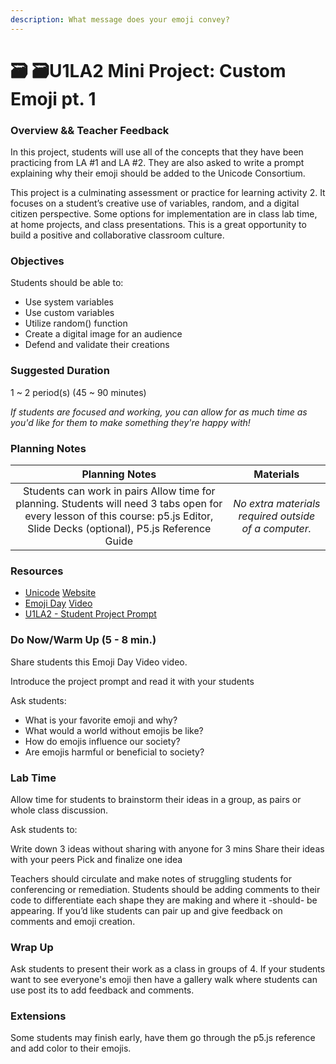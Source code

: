 ```yaml
---
description: What message does your emoji convey?
---
```


# 🗃 🗃U1LA2 Mini Project: Custom Emoji pt. 1

### Overview && Teacher Feedback

In this project, students will use all of the concepts that they have been practicing from LA #1 and LA #2. They are also asked to write a prompt explaining why their emoji should be added to the Unicode Consortium.

This project is a culminating assessment or practice for learning activity 2. It focuses on a student’s creative use of variables, random, and a digital citizen perspective. Some options for implementation are in class lab time, at home projects, and class presentations. This is a great opportunity to build a positive and collaborative classroom culture.

### Objectives

Students should be able to:

* Use system variables&#x20;
* Use custom variables&#x20;
* Utilize random() function&#x20;
* Create a digital image for an audience&#x20;
* Defend and validate their creations

### Suggested Duration

1 \~ 2 period(s) (45 \~ 90 minutes)

_If students are focused and working, you can allow for as much time as you'd like for them to make something they're happy with!_

### Planning Notes

|                                                                                  Planning Notes                                                                                 |                       Materials                      |
| :-----------------------------------------------------------------------------------------------------------------------------------------------------------------------------: | :--------------------------------------------------: |
| Students can work in pairs Allow time for planning. Students will need 3 tabs open for every lesson of this course: p5.js Editor, Slide Decks (optional), P5.js Reference Guide | _No extra materials required outside of a computer._ |

### Resources

* [Unicode](http://unicode.org/consortium/consort.html) [Website](http://unicode.org/consortium/consort.html)
* [Emoji Day](https://youtu.be/AT6o\_ThXq7g) [Video](https://youtu.be/AT6o\_ThXq7g)&#x20;
* [U1LA2 - Student Project Prompt](https://docs.google.com/document/d/1lxd-GlUrMhjjUqjUxasuQ7qz0ORx9d\_dkVUKiXdpQzI/edit)

### Do Now/Warm Up (5 - 8 min.)

Share students this Emoji Day Video video.

Introduce the project prompt and read it with your students

Ask students:

* What is your favorite emoji and why?&#x20;
* What would a world without emojis be like?&#x20;
* How do emojis influence our society?&#x20;
* Are emojis harmful or beneficial to society?

### Lab Time

Allow time for students to brainstorm their ideas in a group, as pairs or whole class discussion.

Ask students to:

Write down 3 ideas without sharing with anyone for 3 mins Share their ideas with your peers Pick and finalize one idea

Teachers should circulate and make notes of struggling students for conferencing or remediation. Students should be adding comments to their code to differentiate each shape they are making and where it -should- be appearing. If you’d like students can pair up and give feedback on comments and emoji creation.

### Wrap Up

Ask students to present their work as a class in groups of 4. If your students want to see everyone's emoji then have a gallery walk where students can use post its to add feedback and comments.

### Extensions

Some students may finish early, have them go through the p5.js reference and add color to their emojis.
